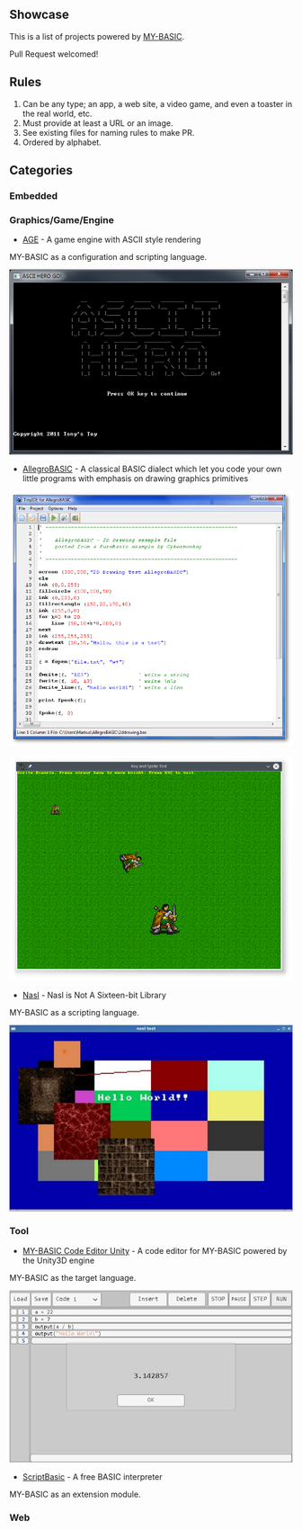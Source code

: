 ## Showcase

This is a list of projects powered by [MY-BASIC](https://github.com/paladin-t/my_basic/).

Pull Request welcomed!

## Rules

1. Can be any type; an app, a web site, a video game, and even a toaster in the real world, etc.
2. Must provide at least a URL or an image.
3. See existing files for naming rules to make PR.
4. Ordered by alphabet.

## Categories

### Embedded

### Graphics/Game/Engine

* [AGE](https://github.com/paladin-t/ascii_game_engine/) - A game engine with ASCII style rendering

MY-BASIC as a configuration and scripting language.

![](imgs/age1.png)

* [AllegroBASIC](http://allegrobasic.pulsar2d.org/) - A classical BASIC dialect which let you code your own little programs with emphasis on drawing graphics primitives

![](imgs/allegrobasic1.png)

![](imgs/allegrobasic2.png)

* [Nasl](https://github.com/jacmoe/nasl/) - Nasl is Not A Sixteen-bit Library

MY-BASIC as a scripting language.

![](imgs/nasl1.jpg)

### Tool

* [MY-BASIC Code Editor Unity](https://github.com/my-basic/code_editor_unity/) - A code editor for MY-BASIC powered by the Unity3D engine

MY-BASIC as the target language.

![](imgs/code_editor_unity1.png)

* [ScriptBasic](http://scriptbasic.com/) - A free BASIC interpreter

MY-BASIC as an extension module.

### Web
